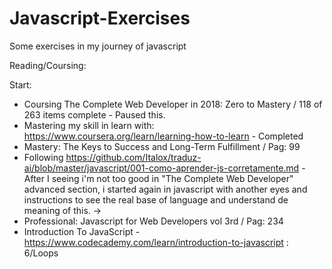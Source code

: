 # Javascript-Exercises
Some exercises in my journey of javascript

Reading/Coursing:

Start:

- Coursing The Complete Web Developer in 2018: Zero to Mastery / 118 of 263 items complete - Paused this.
- Mastering my skill in learn with: https://www.coursera.org/learn/learning-how-to-learn - Completed
- Mastery: The Keys to Success and Long-Term Fulfillment / Pag: 99
- Following https://github.com/Italox/traduz-ai/blob/master/javascript/001-como-aprender-js-corretamente.md - After I seeing i'm not too good in "The Complete Web Developer" advanced section, i started again in javascript with another eyes and instructions to see the real base of language and understand de meaning of this. ->
- Professional: Javascript for Web Developers vol 3rd / Pag: 234
- Introduction To JavaScript - https://www.codecademy.com/learn/introduction-to-javascript : 6/Loops
